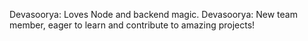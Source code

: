 Devasoorya: Loves Node and backend magic.
Devasoorya: New team member, eager to learn and contribute to amazing projects!